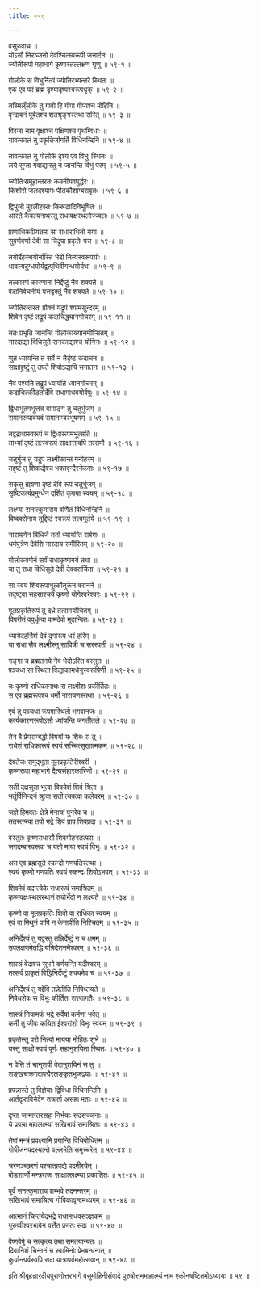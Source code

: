 ```yaml
---
title: ०५९

---
```

वसुरुवाच ॥  
योऽसौ निरञ्जनो देवश्चित्स्वरूपी जनार्दनः ॥  
ज्योतीरूपो महाभागे कृष्णस्तल्लक्षणं श्रृणु ॥ ५९-१ ॥  
  
गोलोके स विभुर्नित्यं ज्योतिरभ्यन्तरे स्थितः ॥  
एक एव परं ब्रह्म दृश्यादृष्यस्वरूपधृक् ॥ ५९-२ ॥  
  
तस्मिल्ँलोके तु गावो हि गोपा गोप्यश्च मोहिनि ॥  
वृन्दावनं पूर्वतश्च शतश्रृङ्गस्तथा सरित् ॥ ५९-३ ॥  
  
विरजा नाम वृक्षाश्च पक्षिणश्च पृथग्विधाः ॥  
यावत्कालं तु प्रकृतिर्जागर्ति विधिनन्दिनि ॥ ५९-४ ॥  
  
तावत्कालं तु गोलोके दृश्य एव विभुः स्थितः ॥  
लये सुप्ता गवाद्यास्तु न जानन्ति विभुं परम् ॥ ५९-५ ॥  
  
ज्योतिःसमूहान्तरतः कमनीयवपुर्द्धरः ॥  
किशोरो जलदश्यामः पीतकौशाम्बरावृतः ॥ ५९-६ ॥  
  
द्विभुजो मुरलीहस्तः किरूटादिविभूषितः ॥  
आस्ते कैवल्यनाथस्तु राधावक्षस्थलोज्ज्वलः ॥ ५९-७ ॥  
  
प्राणाधिकप्रियतमा सा राधाराधितो यया ॥  
सुवर्णवर्णा देवी सा चिद्रूपा प्रकृतेः परा ॥ ५९-८ ॥  
  
तयोर्देहस्थयोर्नास्ति भेदो नित्यस्वरूपयोः ॥  
धावल्यदुग्धयोर्यद्वत्पृथिवीगन्धयोर्यथा ॥ ५९-९ ॥  
  
तत्कारणं कारणानां निर्द्देष्टुं नैव शक्यते ॥  
वेदानिर्वचनीयं यत्तद्वक्तुं नैव शक्यते ॥ ५९-१० ॥  
  
ज्योतिरन्तरतः प्रोक्तं यद्रूपं श्यामसुन्दरम् ॥  
शिवेन दृष्टं तद्रूपं कदाचिद्ध्यानगोचरम् ॥ ५९-११ ॥  
  
ततः प्रभृति जानन्ति गोलोकाख्यानमीप्सितम् ॥  
नारदाद्या विधिसुते सनकाद्याश्च योगिनः ॥ ५९-१२ ॥  
  
श्रुतं ध्यायन्ति तं सर्वे न तैर्दृष्टं कदाचन ॥  
साक्षाद्द्रष्टुं तु तपते शिवोऽद्यापि सनातनः ॥ ५९-१३ ॥  
  
नैव पश्यति तद्रूपं ध्यायति ध्यानगोचरम् ॥  
कदाचित्क्रीडतोर्देवि राधामाधवयोर्वपुः ॥ ५९-१४ ॥  
  
द्विधाभूतमभूत्तत्र वामाङ्गं तु चतुर्भुजम् ॥  
समानरूपावयवं समानाम्बरभूषणम् ॥ ५९-१५ ॥  
  
तद्वद्राधास्वरूपं च द्विधारूपमभूत्सति ॥  
ताभ्यां दृष्टं तत्स्वरूपं साक्षात्तावपि तत्समौ ॥ ५९-१६ ॥  
  
चतुर्भुजं तु यद्रूपं लक्ष्मीकान्तं मनोहरम् ॥  
तद्दृष्टं तु शिवाद्यैश्च भक्तवृन्दैरनेकशः ॥ ५९-१७ ॥  
  
सकृत्तु ब्रह्मणा दृष्टं देवि रूपं चतुर्भुजम् ॥  
सृष्टिकार्यप्रमुग्धेन दर्शितं कृपया स्वयम् ॥ ५९-१८ ॥  
  
लक्ष्म्या सनात्कुमाराय वर्णितं विधिनन्दिनि ॥  
विष्वक्सेनाय तूद्दिष्टं स्वरूपं तत्त्वमूर्तये ॥ ५९-१९ ॥  
  
नारायणेन विधिजे ततो ध्यायन्ति सर्वशः ॥  
धर्मपुत्रेण देवेशि नारदाय समीरितम् ॥ ५९-२० ॥  
  
गोलोकवर्णनं सर्वं राधाकृष्णमयं तथा ॥  
या तु राधा विधिसुते देवी देववरार्चिता ॥ ५९-२१ ॥  
  
सा स्वयं शिवरूपाभूत्कौतुकेन वरानने ॥  
तदृष्ट्वा सहसाश्चर्यं कृष्णो योगेश्वरेश्वरः ॥ ५९-२२ ॥  
  
मूलप्रकृतिरूपं तु दध्रे तत्समयोचितम् ॥  
विपरीतं वपुर्धृत्वा वामदेवो मुदान्वितः ॥ ५९-२३ ॥  
  
ध्यायेदहर्निशं देवं दुर्गारूप धरं हरिम् ॥  
या राधा सैव लक्ष्मीस्तु सावित्री च सरस्वती ॥ ५९-२४ ॥  
  
गङ्गा च ब्रह्मतनये नैव भेदोऽस्ति वस्तुतः ॥  
पञ्चधा सा स्थिता विद्याकामधेनुस्वरूपिणी ॥ ५९-२५ ॥  
  
यः कृष्णो राधिकानाथः स लक्ष्मीशः प्रकीर्तितः ॥  
स एव ब्रह्मरूपश्च धर्मो नारायणस्तथा ॥ ५९-२६ ॥  
  
एवं तु पञ्चधा रूपमास्थितो भगवानजः ॥  
कार्यकारणरूपोऽसौ ध्यांयन्ति जगतीतले ॥ ५९-२७ ॥  
  
तेन वै प्रेमसम्बद्धो विषयी यः शिवः स तु ॥  
राधेशं राधिकारूपं स्वयं सच्चित्सुखात्मकम् ॥ ५९-२८ ॥  
  
देवतेजः समुद्भूता मूलप्रकृतिरीश्वरी ॥  
कृष्णरूपा महाभागे दैत्यसंहारकारिणी ॥ ५९-२९ ॥  
  
सती दक्षसुता भूत्वा विषयेशं शिवं श्रिता ॥  
भर्तुर्विनिन्दनं श्रुत्वा सती त्यक्त्वा कलेवरम् ॥ ५९-३० ॥  
  
जज्ञे हिमवतः क्षेत्रे मेनायां पुनरेव च ॥  
ततस्तप्त्वा तपो भद्रे शिवं प्राप शिवप्रदा ॥ ५९-३१ ॥  
  
वस्तुतः कृष्णराधासौ शिवमोहनतत्परा ॥  
जगदम्बास्वरूपा च यतो माया स्वयं विभुः ॥ ५९-३२ ॥  
  
अत एव ब्रह्मसुते स्कन्दो गणपतिस्तथा ॥  
स्वयं कृष्णो गणपतिः स्वयं स्कन्दः शिवोऽभवत् ॥ ५९-३३ ॥  
  
शिवमेवं वदन्त्येके राधारूपं समाश्रितम् ॥  
कृष्णवक्षःस्थलस्थानं तयोर्भेदो न लक्ष्यते ॥ ५९-३४ ॥  
  
कृष्णो वा मूलप्रकृतिः शिवो वा राधिका स्वयम् ॥  
एवं वा मिथुनं वापि न केनापीति निश्चितम् ॥ ५९-३५ ॥  
  
अनिर्देश्यं तु यद्वस्तु तन्निर्देष्टुं न च क्षमम् ॥  
उपलक्षणमेतद्धि यन्निदेशनमैश्वरम् ॥ ५९-३६ ॥  
  
शास्त्रं वेदाश्च सुभगे वर्णयन्ति यदीश्वरम् ॥  
तत्सर्वं प्राकृतं विद्धिनिर्देष्टुं शक्यमेव च ॥ ५९-३७ ॥  
  
अनिर्देश्यं तु यद्देवि तन्नेतीति निषिध्तयते ॥  
निषेधशेषः स विभुः कीर्तितः शरणागतैः ॥ ५९-३८ ॥  
  
शास्त्रं नियामकं भद्रे सर्वेषां कर्मणां भवेत् ॥  
कर्मी तु जीवः कथित ईश्वरांशो विभुः स्वयम् ॥ ५९-३९ ॥  
  
प्रकृतेस्तु परो नित्यो मायया मोहितः शुभे ॥  
यस्तु साक्षी स्वयं पूर्णः सहानुशयिता स्थितः ॥ ५९-४० ॥  
  
न वेत्ति तं चानुशयी वेदानुशयिनं स तु ॥  
शङ्खचक्रगदापद्मैरलङ्कृतभुजद्वयाः ॥ ५९-४१ ॥  
  
प्रपन्नास्ते तु विज्ञेयाः द्विविधा विधिनन्दिनि ॥  
आर्तदृप्तविभेदेन तत्रार्ता असहा मताः ॥ ५९-४२ ॥  
  
दृप्ता जन्मान्तरसहा निर्भयाः सदसज्जनाः ॥  
ये प्रपन्ना महालक्ष्म्यां सखिभावं समाश्रिताः ॥ ५९-४३ ॥  
  
तेषां मन्त्रं प्रवक्ष्यामि प्रयान्ति विधिबोधितम् ॥  
गोपीजनपदस्यान्ते वल्लभेति समुच्चरेत् ॥ ५९-४४ ॥  
  
चरणञ्च्छरणं पश्चात्प्रपद्ये पदमीरयेत् ॥  
षोडशार्णो मन्त्रराजः साक्षाल्लक्ष्म्या प्रकाशितः ॥ ५९-४५ ॥  
  
पूर्वं सनत्कुमाराय शम्भवे तदनन्तरम् ॥  
सखिभावं समाश्रित्य गोपिकावृन्दमध्यगम् ॥ ५९-४६ ॥  
  
आत्मानं चिन्तयेद्भद्रे राधामाधवसञ्ज्ञकम् ॥  
गुरुष्वीश्वरभावेन वर्त्तेत प्रणतः सदा ॥ ५९-४७ ॥  
  
वैष्णवेषेु च सत्कृत्य तथा समतयान्यतः ॥  
दिवानिशं चिन्तनं च स्वामिनोः प्रेमबन्धनात् ॥  
कुर्यान्त्पर्वस्वपि सदा यात्रापर्वमहोत्सवान् ॥ ५९-४८ ॥  
  
इति श्रीबृहन्नारदीयपुराणोत्तरभागे वसुमोहिनीसंवादे पुरुषोत्तममाहात्म्यं नाम एकोनषष्टितमोऽध्यायः ॥ ५९ ॥